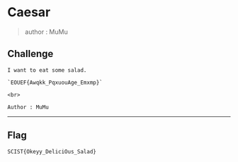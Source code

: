 # Caesar
> author : MuMu

## Challenge
```
I want to eat some salad.

`EOUEF{Awqkk_PqxuouAge_Emxmp}`

<br>

Author : MuMu
```

---
## Flag
```
SCIST{Okeyy_DeliciOus_Salad}
```